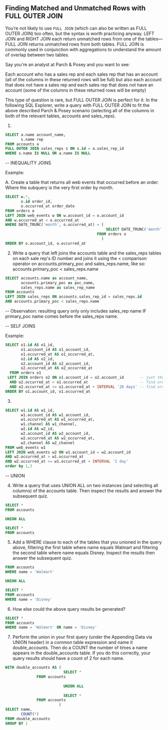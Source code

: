 
## Finding Matched and Unmatched Rows with FULL OUTER JOIN


You’re not likely to use `FULL JOIN` (which can also be written as FULL OUTER JOIN) too often, but the syntax is worth practicing anyway. LEFT JOIN and RIGHT JOIN each return unmatched rows from one of the tables—FULL JOIN returns unmatched rows from both tables. FULL JOIN is commonly used in conjunction with aggregations to understand the amount of overlap between two tables.

Say you're an analyst at Parch & Posey and you want to see:

Each account who has a sales rep and each sales rep that has an account (all of the columns in these returned rows will be full)
but also each account that does not have a sales rep and each sales rep that does not have an account (some of the columns in these returned rows will be empty)

This type of question is rare, but FULL OUTER JOIN is perfect for it. In the following SQL Explorer, write a query with FULL OUTER JOIN to fit the above described Parch & Posey scenario (selecting all of the columns in both of the relevant tables, accounts and sales_reps).

1. 
```sql
SELECT a.name account_name,
       s.name rep
FROM accounts a
FULL OUTER JOIN sales_reps s ON s.id = a.sales_rep_id
WHERE s.name IS NULL OR a.name IS NULL
```

-- INEQUALITY JOINS

Example:

A. Create a table that returns all web events that occurred before an order. Where the subquery is the very first order by month.

```sql
SELECT w.*,
       o.id order_id,
       o.occurred_at order_date
FROM orders o
LEFT JOIN web_events w ON w.account_id = o.account_id
AND w.occurred_at < o.occurred_at
WHERE DATE_TRUNC('month', o.occurred_at) = ( 
                                             SELECT DATE_TRUNC('month', MIN(o.occurred_at))
	                                     FROM orders o
                                           )
ORDER BY o.account_id, o.occurred_at
```


2. Write a query that left joins the accounts table and the sales_reps tables on each sale rep's ID number and joins it using the < comparison operator on accounts.primary_poc and sales_reps.name, like so: accounts.primary_poc < sales_reps.name	

```sql
SELECT accounts.name as account_name,
       accounts.primary_poc as poc_name,
       sales_reps.name as sales_rep_name
FROM accounts
LEFT JOIN sales_reps ON accounts.sales_rep_id = sales_reps.id
AND accounts.primary_poc < sales_reps.name
```
-- Observation: resulting query only only includes sales_rep name IF primary_poc name comes before the sales_reps name.

-- SELF JOINS

Example:
```sql
SELECT o1.id AS o1_id,
       o1.account_id AS o1_account_id,
       o1.occurred_at AS o1_occurred_at,
       o2.id AS o2_id,
       o2.account_id AS o2_account_id,
       o2.occurred_at AS o2_occurred_at
  FROM orders o1
 LEFT JOIN orders o2 ON o1.account_id = o2.account_id 	    -- just the same table 
  AND o2.occurred_at > o1.occurred_at                       -- find orders that happen after the original order was placed
  AND o2.occurred_at <= o1.occurred_at + INTERVAL '28 days' -- find orders where o2 is less than or equal to o1+28 days
ORDER BY o1.account_id, o1.occurred_at
```

3. 
```sql
SELECT w1.id AS w1_id,
       w1.account_id AS w1_account_id,
       w1.occurred_at AS w1_occurred_at,
       w1.channel AS w1_channel,
       w2.id AS w2_id,
       w2.account_id AS w2_account_id,
       w2.occurred_at AS w2_occurred_at,
       w2.channel AS w2_channel
FROM web_events w1
LEFT JOIN web_events w2 ON w1.account_id = w2.account_id
AND w2.occurred_at > w1.occurred_at
AND w2.occurred_at <= w1.occurred_at + INTERVAL '1 day'
order by 1,3
```


-- UNION

4. Write a query that uses UNION ALL on two instances (and selecting all columns) of the accounts table. Then inspect the results and answer the subsequent quiz.
```sql
SELECT *
FROM accounts

UNION ALL

SELECT *
FROM accounts
```


5. Add a WHERE clause to each of the tables that you unioned in the query above, filtering the first table where name equals Walmart and filtering the second table where name equals Disney. Inspect the results then answer the subsequent quiz.

```sql
FROM accounts
WHERE name = 'Walmart'

UNION ALL

SELECT *
FROM accounts
WHERE name = 'Disney'

```
6. How else could the above query results be generated?
```sql
SELECT * 
FROM accounts
WHERE name = 'Walmart' OR name = 'Disney'
```


7. Perform the union in your first query (under the Appending Data via UNION header) in a common table expression and name it double_accounts. Then do a COUNT the number of times a name appears in the double_accounts table. If you do this correctly, your query results should have a count of 2 for each name.
```sql
WITH double_accounts AS ( 
                          SELECT *
			  FROM accounts
			  
                          UNION ALL 
                      
                          SELECT *
			  FROM accounts
                        )
SELECT name,
       COUNT(*)
FROM double_accounts
GROUP BY 1
```



